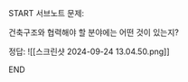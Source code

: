START
서브노트
문제:

건축구조와 협력해야 할 분야에는 어떤 것이 있는지?

정답:
![[스크린샷 2024-09-24 13.04.50.png]]
<!--ID: 1727229475280-->
END